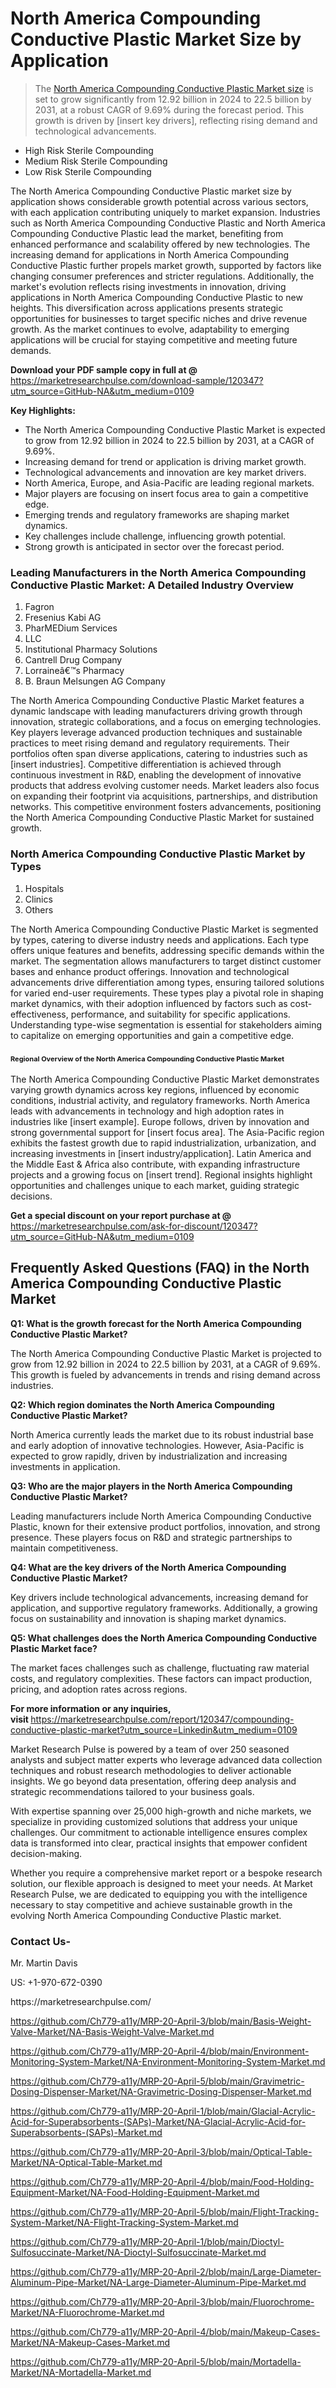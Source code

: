 <h1>North America Compounding Conductive Plastic Market&nbsp;Size by Application</h1><blockquote><p>The <a href="https://marketresearchpulse.com/download-sample/120347?utm_source=GitHub-NA&amp;utm_medium=0109">North America Compounding Conductive Plastic Market size</a> is set to grow significantly from 12.92 billion in 2024 to 22.5 billion by 2031, at a robust CAGR of 9.69% during the forecast period. This growth is driven by [insert key drivers], reflecting rising demand and technological advancements.</p></blockquote><ul><li>High Risk Sterile Compounding<li> Medium Risk Sterile Compounding<li> Low Risk Sterile Compounding</li></ul><p>The North America Compounding Conductive Plastic market size by application shows considerable growth potential across various sectors, with each application contributing uniquely to market expansion. Industries such as North America Compounding Conductive Plastic and North America Compounding Conductive Plastic lead the market, benefiting from enhanced performance and scalability offered by new technologies. The increasing demand for applications in North America Compounding Conductive Plastic further propels market growth, supported by factors like changing consumer preferences and stricter regulations. Additionally, the market's evolution reflects rising investments in innovation, driving applications in North America Compounding Conductive Plastic to new heights. This diversification across applications presents strategic opportunities for businesses to target specific niches and drive revenue growth. As the market continues to evolve, adaptability to emerging applications will be crucial for staying competitive and meeting future demands.</p><p><strong>Download your PDF sample copy in full at @ </strong><a href="https://marketresearchpulse.com/download-sample/120347?utm_source=GitHub-NA&amp;utm_medium=0109">https://marketresearchpulse.com/download-sample/120347?utm_source=GitHub-NA&amp;utm_medium=0109</a></p><p><strong>Key Highlights: </strong></p><ul><li>The North America Compounding Conductive Plastic Market is expected to grow from 12.92 billion in 2024 to 22.5 billion by 2031, at a CAGR of 9.69%.</li><li>Increasing demand for trend or application is driving market growth.</li><li>Technological advancements and innovation are key market drivers.</li><li>North America, Europe, and Asia-Pacific are leading regional markets.</li><li>Major players are focusing on insert focus area to gain a competitive edge.</li><li>Emerging trends and regulatory frameworks are shaping market dynamics.</li><li>Key challenges include challenge, influencing growth potential.</li><li>Strong growth is anticipated in sector over the forecast period.</li></ul><h3>Leading Manufacturers in the North America Compounding Conductive Plastic Market: A Detailed Industry Overview</h3><ol><li>Fagron</li><li>Fresenius Kabi AG</li><li>PharMEDium Services</li><li>LLC</li><li>Institutional Pharmacy Solutions</li><li>Cantrell Drug Company</li><li>Lorraineâ€™s Pharmacy</li><li>B. Braun Melsungen AG Company</li></ol><div class="flex max-w-full flex-col flex-grow"><div class="min-h-8 text-message flex w-full flex-col items-end gap-2 whitespace-normal break-words [.text-message+&amp;]:mt-5" dir="auto" data-message-author-role="assistant" data-message-id="fd8432e4-4910-450d-b182-61b7bfb0a01f" data-message-model-slug="gpt-4o"><div class="flex w-full flex-col gap-1 empty:hidden first:pt-[3px]"><div class="markdown prose w-full break-words dark:prose-invert light"><p>The North America Compounding Conductive Plastic Market features a dynamic landscape with leading manufacturers driving growth through innovation, strategic collaborations, and a focus on emerging technologies. Key players leverage advanced production techniques and sustainable practices to meet rising demand and regulatory requirements. Their portfolios often span diverse applications, catering to industries such as [insert industries]. Competitive differentiation is achieved through continuous investment in R&amp;D, enabling the development of innovative products that address evolving customer needs. Market leaders also focus on expanding their footprint via acquisitions, partnerships, and distribution networks. This competitive environment fosters advancements, positioning the North America Compounding Conductive Plastic Market for sustained growth.</p></div></div></div></div><h3>North America Compounding Conductive Plastic Market by Types</h3><ol><li>Hospitals<li> Clinics<li> Others</li></ol><div class="flex max-w-full flex-col flex-grow"><div class="min-h-8 text-message flex w-full flex-col items-end gap-2 whitespace-normal break-words [.text-message+&amp;]:mt-5" dir="auto" data-message-author-role="assistant" data-message-id="084470be-0bb7-4664-bddf-5156b4f41249" data-message-model-slug="gpt-4o-mini"><div class="flex w-full flex-col gap-1 empty:hidden first:pt-[3px]"><div class="markdown prose w-full break-words dark:prose-invert light"><p>The North America Compounding Conductive Plastic Market is segmented by types, catering to diverse industry needs and applications. Each type offers unique features and benefits, addressing specific demands within the market. The segmentation allows manufacturers to target distinct customer bases and enhance product offerings. Innovation and technological advancements drive differentiation among types, ensuring tailored solutions for varied end-user requirements. These types play a pivotal role in shaping market dynamics, with their adoption influenced by factors such as cost-effectiveness, performance, and suitability for specific applications. Understanding type-wise segmentation is essential for stakeholders aiming to capitalize on emerging opportunities and gain a competitive edge.</p></div></div></div></div><h3><span style="font-size: 11px;">Regional Overview of the North America Compounding Conductive Plastic Market</span></h3><div class="flex max-w-full flex-col flex-grow"><div class="min-h-8 text-message flex w-full flex-col items-end gap-2 whitespace-normal break-words [.text-message+&amp;]:mt-5" dir="auto" data-message-author-role="assistant" data-message-id="e9038762-ce64-4e30-91c9-9bd413514231" data-message-model-slug="gpt-4o-mini"><div class="flex w-full flex-col gap-1 empty:hidden first:pt-[3px]"><div class="markdown prose w-full break-words dark:prose-invert light"><p>The North America Compounding Conductive Plastic Market demonstrates varying growth dynamics across key regions, influenced by economic conditions, industrial activity, and regulatory frameworks. North America leads with advancements in technology and high adoption rates in industries like [insert example]. Europe follows, driven by innovation and strong governmental support for [insert focus area]. The Asia-Pacific region exhibits the fastest growth due to rapid industrialization, urbanization, and increasing investments in [insert industry/application]. Latin America and the Middle East &amp; Africa also contribute, with expanding infrastructure projects and a growing focus on [insert trend]. Regional insights highlight opportunities and challenges unique to each market, guiding strategic decisions.</p></div></div></div></div><p><strong>Get a special discount on your report purchase at @ </strong><a href="https://marketresearchpulse.com/ask-for-discount/120347?utm_source=GitHub-NA&amp;utm_medium=0109">https://marketresearchpulse.com/ask-for-discount/120347?utm_source=GitHub-NA&amp;utm_medium=0109</a></p><h2>Frequently Asked Questions (FAQ) in the North America Compounding Conductive Plastic Market</h2><p><strong>Q1: What is the growth forecast for the North America Compounding Conductive Plastic Market?</strong></p><p>The North America Compounding Conductive Plastic Market is projected to grow from 12.92 billion in 2024 to 22.5 billion by 2031, at a CAGR of 9.69%. This growth is fueled by advancements in trends and rising demand across industries.</p><p><strong>Q2: Which region dominates the North America Compounding Conductive Plastic Market?</strong></p><p>North America currently leads the market due to its robust industrial base and early adoption of innovative technologies. However, Asia-Pacific is expected to grow rapidly, driven by industrialization and increasing investments in application.</p><p><strong>Q3: Who are the major players in the North America Compounding Conductive Plastic Market?</strong></p><p>Leading manufacturers include North America Compounding Conductive Plastic, known for their extensive product portfolios, innovation, and strong presence. These players focus on R&amp;D and strategic partnerships to maintain competitiveness.</p><p><strong>Q4: What are the key drivers of the North America Compounding Conductive Plastic Market?</strong></p><p>Key drivers include technological advancements, increasing demand for application, and supportive regulatory frameworks. Additionally, a growing focus on sustainability and innovation is shaping market dynamics.</p><p><strong>Q5: What challenges does the North America Compounding Conductive Plastic Market face?</strong></p><p>The market faces challenges such as challenge, fluctuating raw material costs, and regulatory complexities. These factors can impact production, pricing, and adoption rates across regions.</p><p><strong>For more information or any inquiries, visit&nbsp;</strong><a href="https://marketresearchpulse.com/report/120347/compounding-conductive-plastic-market?utm_source=Linkedin&utm_medium=0109">https://marketresearchpulse.com/report/120347/compounding-conductive-plastic-market?utm_source=Linkedin&utm_medium=0109</a></p><p>Market Research Pulse is powered by a team of over 250 seasoned analysts and subject matter experts who leverage advanced data collection techniques and robust research methodologies to deliver actionable insights. We go beyond data presentation, offering deep analysis and strategic recommendations tailored to your business goals.</p><p>With expertise spanning over 25,000 high-growth and niche markets, we specialize in providing customized solutions that address your unique challenges. Our commitment to actionable intelligence ensures complex data is transformed into clear, practical insights that empower confident decision-making.</p><p>Whether you require a comprehensive market report or a bespoke research solution, our flexible approach is designed to meet your needs. At Market Research Pulse, we are dedicated to equipping you with the intelligence necessary to stay competitive and achieve sustainable growth in the evolving North America Compounding Conductive Plastic market.</p><h3><strong>Contact Us-</strong></h3><p>Mr. Martin Davis</p><p>US: +1-970-672-0390</p><p>https://marketresearchpulse.com/</p><p><a href="https://github.com/Ch779-a11y/MRP-20-April-3/blob/main/Basis-Weight-Valve-Market/NA-Basis-Weight-Valve-Market.md">https://github.com/Ch779-a11y/MRP-20-April-3/blob/main/Basis-Weight-Valve-Market/NA-Basis-Weight-Valve-Market.md</a></p><p><a href="https://github.com/Ch779-a11y/MRP-20-April-4/blob/main/Environment-Monitoring-System-Market/NA-Environment-Monitoring-System-Market.md">https://github.com/Ch779-a11y/MRP-20-April-4/blob/main/Environment-Monitoring-System-Market/NA-Environment-Monitoring-System-Market.md</a></p><p><a href="https://github.com/Ch779-a11y/MRP-20-April-5/blob/main/Gravimetric-Dosing-Dispenser-Market/NA-Gravimetric-Dosing-Dispenser-Market.md">https://github.com/Ch779-a11y/MRP-20-April-5/blob/main/Gravimetric-Dosing-Dispenser-Market/NA-Gravimetric-Dosing-Dispenser-Market.md</a></p><p><a href="https://github.com/Ch779-a11y/MRP-20-April-1/blob/main/Glacial-Acrylic-Acid-for-Superabsorbents-(SAPs)-Market/NA-Glacial-Acrylic-Acid-for-Superabsorbents-(SAPs)-Market.md">https://github.com/Ch779-a11y/MRP-20-April-1/blob/main/Glacial-Acrylic-Acid-for-Superabsorbents-(SAPs)-Market/NA-Glacial-Acrylic-Acid-for-Superabsorbents-(SAPs)-Market.md</a></p><p><a href="https://github.com/Ch779-a11y/MRP-20-April-3/blob/main/Optical-Table-Market/NA-Optical-Table-Market.md">https://github.com/Ch779-a11y/MRP-20-April-3/blob/main/Optical-Table-Market/NA-Optical-Table-Market.md</a></p><p><a href="https://github.com/Ch779-a11y/MRP-20-April-4/blob/main/Food-Holding-Equipment-Market/NA-Food-Holding-Equipment-Market.md">https://github.com/Ch779-a11y/MRP-20-April-4/blob/main/Food-Holding-Equipment-Market/NA-Food-Holding-Equipment-Market.md</a></p><p><a href="https://github.com/Ch779-a11y/MRP-20-April-5/blob/main/Flight-Tracking-System-Market/NA-Flight-Tracking-System-Market.md">https://github.com/Ch779-a11y/MRP-20-April-5/blob/main/Flight-Tracking-System-Market/NA-Flight-Tracking-System-Market.md</a></p><p><a href="https://github.com/Ch779-a11y/MRP-20-April-1/blob/main/Dioctyl-Sulfosuccinate-Market/NA-Dioctyl-Sulfosuccinate-Market.md">https://github.com/Ch779-a11y/MRP-20-April-1/blob/main/Dioctyl-Sulfosuccinate-Market/NA-Dioctyl-Sulfosuccinate-Market.md</a></p><p><a href="https://github.com/Ch779-a11y/MRP-20-April-2/blob/main/Large-Diameter-Aluminum-Pipe-Market/NA-Large-Diameter-Aluminum-Pipe-Market.md">https://github.com/Ch779-a11y/MRP-20-April-2/blob/main/Large-Diameter-Aluminum-Pipe-Market/NA-Large-Diameter-Aluminum-Pipe-Market.md</a></p><p><a href="https://github.com/Ch779-a11y/MRP-20-April-3/blob/main/Fluorochrome-Market/NA-Fluorochrome-Market.md">https://github.com/Ch779-a11y/MRP-20-April-3/blob/main/Fluorochrome-Market/NA-Fluorochrome-Market.md</a></p><p><a href="https://github.com/Ch779-a11y/MRP-20-April-4/blob/main/Makeup-Cases-Market/NA-Makeup-Cases-Market.md">https://github.com/Ch779-a11y/MRP-20-April-4/blob/main/Makeup-Cases-Market/NA-Makeup-Cases-Market.md</a></p><p><a href="https://github.com/Ch779-a11y/MRP-20-April-5/blob/main/Mortadella-Market/NA-Mortadella-Market.md">https://github.com/Ch779-a11y/MRP-20-April-5/blob/main/Mortadella-Market/NA-Mortadella-Market.md</a></p>
